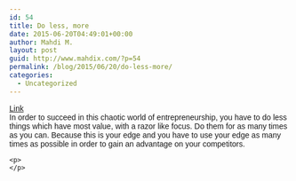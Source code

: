 ```yaml
---
id: 54
title: Do less, more
date: 2015-06-20T04:49:01+00:00
author: Mahdi M.
layout: post
guid: http://www.mahdix.com/?p=54
permalink: /blog/2015/06/20/do-less-more/
categories:
  - Uncategorized
---
```

<div dir="ltr">
  <div class="gmail_default" style="font-family:tahoma,sans-serif">
    <a href="http://www.bothsidesofthetable.com/2015/06/18/do-less-more/">Link</a>
  </div>
  
  <div class="gmail_default" style="font-family:tahoma,sans-serif">
    In order to succeed in this chaotic world of entrepreneurship, you have to do less things which have most value, with a razor like focus. Do them for as many times as you can. Because this is your edge and you have to use your edge as many times as possible in order to gain an advantage on your competitors.
  </div>
  
  <p>
    </div> 
    
    <p>
    </p>